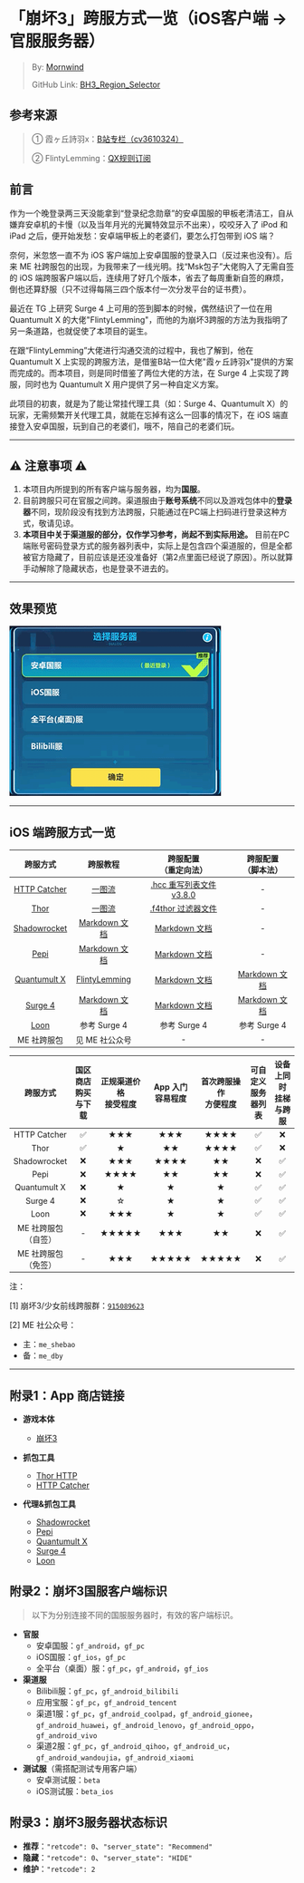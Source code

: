 # 「崩坏3」跨服方式一览（iOS客户端 → 官服服务器）
 > By: [Mornwind](https://blog.mornwind.cc)
 > 
 > GitHub Link: [BH3_Region_Selector](https://github.com/Mornwind/BH3_Region_Selector) 

## 参考来源
 > ① 霞ヶ丘詩羽x：[B站专栏（cv3610324）](https://www.bilibili.com/read/cv3610324)
 > 
 > ② FlintyLemming：[QX规则订阅](https://git.flinty.moe/root/BH3_Region_Selector)

## 前言
作为一个晚登录两三天没能拿到“登录纪念勋章”的安卓国服的甲板老清洁工，自从嫌弃安卓机的卡慢（以及当年月光的光翼特效显示不出来），咬咬牙入了 iPod 和 iPad 之后，便开始发愁：安卓端甲板上的老婆们，要怎么打包带到 iOS 端？

奈何，米忽悠一直不为 iOS 客户端加上安卓国服的登录入口（反过来也没有）。后来 ME 社跨服包的出现，为我带来了一线光明。找“Msk包子”大佬购入了无需自签的 iOS 端跨服客户端以后，连续用了好几个版本，省去了每周重新自签的麻烦，倒也还算舒服（只不过得每隔三四个版本付一次分发平台的证书费）。

最近在 TG 上研究 Surge 4 上可用的签到脚本的时候，偶然结识了一位在用 Quantumult X 的大佬"FlintyLemming"，而他的为崩坏3跨服的方法为我指明了另一条道路，也就促使了本项目的诞生。

在跟“FlintyLemming”大佬进行沟通交流的过程中，我也了解到，他在 Quantumult X 上实现的跨服方法，是借鉴B站一位大佬"霞ヶ丘詩羽x"提供的方案而完成的。而本项目，则是同时借鉴了两位大佬的方法，在 Surge 4 上实现了跨服，同时也为 Quantumult X 用户提供了另一种自定义方案。

此项目的初衷，就是为了能让常挂代理工具（如：Surge 4、Quantumult X）的玩家，无需频繁开关代理工具，就能在忘掉有这么一回事的情况下，在 iOS 端直接登入安卓国服，玩到自己的老婆们，哦不，陪自己的老婆们玩。

---

## ⚠️ 注意事项 ⚠️
1. 本项目内所提到的所有客户端与服务器，均为**国服**。
2. 目前跨服只可在官服之间跨。渠道服由于**账号系统**不同以及游戏包体中的**登录器**不同，现阶段没有找到方法跨服，只能通过在PC端上扫码进行登录这种方式，敬请见谅。
3. **本项目中关于渠道服的部分，仅作学习参考，尚起不到实际用途。** 目前在PC端账号密码登录方式的服务器列表中，实际上是包含四个渠道服的，但是全都被官方隐藏了，目前应该是还没准备好（第2点里面已经说了原因）。所以就算手动解除了隐藏状态，也是登录不进去的。

---

## 效果预览
![国服服务器列表预览](/bh3_region_list_preview.gif)

---

## iOS 端跨服方式一览

| 跨服方式 | 跨服教程 | 跨服配置<br/>（重定向法） | 跨服配置<br/>（脚本法） |
| :-: | :-: | :-: | :-: |
| [HTTP Catcher](/HTTP_Catcher) | [一图流](/HTTP_Catcher/BH3_SwitchServer_Guide_HTTP_Catcher.jpg) | [.hcc 重写列表文件 v3.8.0](/HTTP_Catcher/bh3_region_selector_v3.8.0.hcc) | - |
| [Thor](/Thor) | [一图流](/Thor/BH3_SwitchServer_Guide_Thor.jpg) | [.f4thor 过滤器文件](/Thor/bh3_region_selector.f4thor) | - |
| [Shadowrocket](/Shadowrocket) | [Markdown 文档](/Shadowrocket/README.md) | [Markdown 文档](/Shadowrocket/README.md) | - |
| [Pepi](/Pepi) | [Markdown 文档](/Pepi/README.md) | [Markdown 文档](/Pepi/README.md) | - |
| [Quantumult X](/Quantumult_X) | [FlintyLemming](https://git.flinty.moe/root/BH3_Region_Selector/-/blob/master/README.md) | [Markdown 文档](/Quantumult_X/README.md) | [Markdown 文档](/Quantumult_X/README.md) |
| [Surge 4](/Surge_4) | [Markdown 文档](/Surge_4/README.md) | [Markdown 文档](/Surge_4/README.md) | [Markdown 文档](/Surge_4/README.md) |
| [Loon](/Loon) | 参考 Surge 4 | 参考 Surge 4 | 参考 Surge 4 |
| ME 社跨服包 | 见 ME 社公众号 | - | - |

| 跨服方式 | 国区商店<br/>购买与下载 | 正规渠道价格<br/>接受程度 | App 入门<br/>容易程度 | 首次跨服操作<br/>方便程度 | 可自定义<br/>服务器列表 | 设备上同时<br/>挂梯与跨服 |
| :-: | :-: | :-: | :-: | :-: | :-: | :-: |
| HTTP Catcher | ✅ | ★★★ | ★★★ | ★★★★ | ✅ | ❌ |
| Thor | ✅ | ★ | ★★ | ★★★★ | ✅ | ❌ |
| Shadowrocket | ❌ | ★★★ | ★★★★ | ★★ | ❌ | ✅ |
| Pepi | ❌ | ★★★★ | ★★ | ★★ | ❌ | ✅ |
| Quantumult X | ❌ | ★ | ★ | ★ | ✅ | ✅ |
| Surge 4 | ❌ | ☆ | ★ | ★ | ✅ | ✅ |
| Loon | ❌ | ★★★ | ★ | ★ | ✅ | ✅ |
| ME 社跨服包<br/>（自签） | - | ★★★★★ | ★★★ | ★★ | ❌ | ✅ |
| ME 社跨服包<br/>（免签） | - | ★★★ | ★★★★★ | ★★★★★ | ❌ | ✅ |

注：

[1] 崩坏3/少女前线跨服群：[`915089623`](https://jq.qq.com/?_wv=1027&k=5rnvPAT)

[2] ME 社公众号：

  - 主：`me_shebao`
  - 备：`me_dby`

---

## 附录1：App 商店链接
- **游戏本体**
  - [崩坏3](https://apps.apple.com/app/id1143402987)

- **抓包工具**
  - [Thor HTTP](https://apps.apple.com/app/id1210562295)
  - [HTTP Catcher](https://apps.apple.com/app/id1445874902)
- **代理&抓包工具**
  - [Shadowrocket](https://apps.apple.com/app/id932747118)
  - [Pepi](https://apps.apple.com/app/id1283082051)
  - [Quantumult X](https://apps.apple.com/app/id1443988620)
  - [Surge 4](https://apps.apple.com/app/id1442620678)
  - [Loon](https://apps.apple.com/app/id1373567447)

## 附录2：崩坏3国服客户端标识
 > 以下为分别连接不同的国服服务器时，有效的客户端标识。

- **官服**
  - 安卓国服：`gf_android`，`gf_pc`
  - iOS国服：`gf_ios`，`gf_pc`
  - 全平台（桌面）服：`gf_pc`，`gf_android`，`gf_ios`
- **渠道服**
  - Bilibili服：`gf_pc`，`gf_android_bilibili`
  - 应用宝服：`gf_pc`，`gf_android_tencent`
  - 渠道1服：`gf_pc`，`gf_android_coolpad`，`gf_android_gionee`，`gf_android_huawei`，`gf_android_lenovo`，`gf_android_oppo`，`gf_android_vivo`
  - 渠道2服：`gf_pc`，`gf_android_qihoo`，`gf_android_uc`，`gf_android_wandoujia`，`gf_android_xiaomi`
- **测试服**（需搭配测试专用客户端）
  - 安卓测试服：`beta`
  - iOS测试服：`beta_ios`

## 附录3：崩坏3服务器状态标识
- **推荐**：`"retcode": 0`、`"server_state": "Recommend"`
- **隐藏**：`"retcode": 0`、`"server_state": "HIDE"`
- **维护**：`"retcode": 2`
